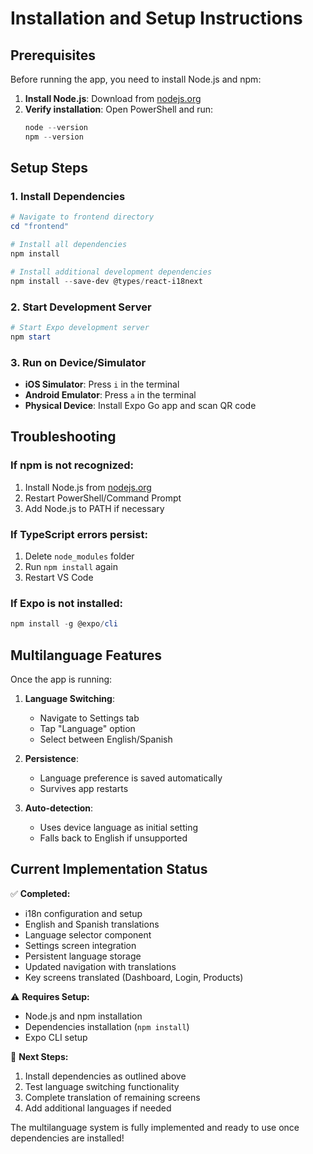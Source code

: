 # Installation and Setup Instructions

## Prerequisites
Before running the app, you need to install Node.js and npm:

1. **Install Node.js**: Download from [nodejs.org](https://nodejs.org/)
2. **Verify installation**: Open PowerShell and run:
   ```powershell
   node --version
   npm --version
   ```

## Setup Steps

### 1. Install Dependencies
```powershell
# Navigate to frontend directory
cd "frontend"

# Install all dependencies
npm install

# Install additional development dependencies
npm install --save-dev @types/react-i18next
```

### 2. Start Development Server
```powershell
# Start Expo development server
npm start
```

### 3. Run on Device/Simulator
- **iOS Simulator**: Press `i` in the terminal
- **Android Emulator**: Press `a` in the terminal  
- **Physical Device**: Install Expo Go app and scan QR code

## Troubleshooting

### If npm is not recognized:
1. Install Node.js from [nodejs.org](https://nodejs.org/)
2. Restart PowerShell/Command Prompt
3. Add Node.js to PATH if necessary

### If TypeScript errors persist:
1. Delete `node_modules` folder
2. Run `npm install` again
3. Restart VS Code

### If Expo is not installed:
```powershell
npm install -g @expo/cli
```

## Multilanguage Features

Once the app is running:

1. **Language Switching**: 
   - Navigate to Settings tab
   - Tap "Language" option
   - Select between English/Spanish

2. **Persistence**: 
   - Language preference is saved automatically
   - Survives app restarts

3. **Auto-detection**: 
   - Uses device language as initial setting
   - Falls back to English if unsupported

## Current Implementation Status

✅ **Completed:**
- i18n configuration and setup
- English and Spanish translations
- Language selector component
- Settings screen integration
- Persistent language storage
- Updated navigation with translations
- Key screens translated (Dashboard, Login, Products)

⚠️ **Requires Setup:**
- Node.js and npm installation
- Dependencies installation (`npm install`)
- Expo CLI setup

🔄 **Next Steps:**
1. Install dependencies as outlined above
2. Test language switching functionality  
3. Complete translation of remaining screens
4. Add additional languages if needed

The multilanguage system is fully implemented and ready to use once dependencies are installed!
